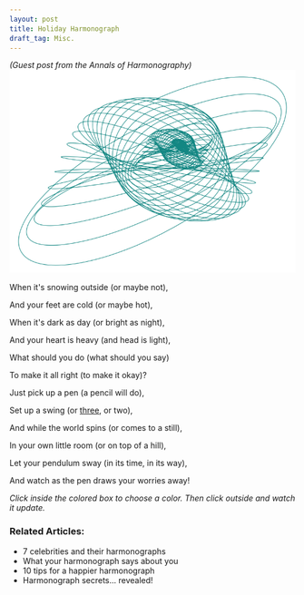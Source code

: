 ```yaml
---
layout: post
title: Holiday Harmonograph
draft_tag: Misc.
---
```

*(Guest post from the Annals of Harmonography)*
![#138783](/images/harmonograph.png)

When it's snowing outside (or maybe not),

And your feet are cold (or maybe hot),

When it's dark as day (or bright as night),

And your heart is heavy (and head is light),

What should you do (what should you say)

To make it all right (to make it okay)?


Just pick up a pen (a pencil will do),

Set up a swing (or [three](http://www.karlsims.com/harmonograph/), or two),

And while the world spins (or comes to a still),

In your own little room (or on top of a hill),

Let your pendulum sway (in its time, in its way),

And watch as the pen draws your worries away!


*Click inside the colored box to choose a color. Then click outside and watch it update.*

<div class="auto">
  <script type="text/x-sage">
d = 0.05
c = 0.05
p = -0.15
k = 0.05
@interact
def _(u=color_selector(default=(.5,.7,.5), label = 'Color:')):
    x(t) = (sin(t*2*pi) + sin((1-c + u[2]*c*2)*t*2*pi) + p*pi)*exp(-d*t)
    y(t) = (sin((1-c+ u[0]*c*2)*t*2*pi + k*u[1]*pi) + cos((1-c + u[2]*c*2)*t*2*pi) + p*pi)*exp(-d*t)
    
    parametric_plot((x(t),y(t)),(t,0,100),color = u, axes= False, plot_points = 3000).show()
  </script>
</div>

### Related Articles:

- 7 celebrities and their harmonographs
- What your harmonograph says about you
- 10 tips for a happier harmonograph
- Harmonograph secrets... revealed!
